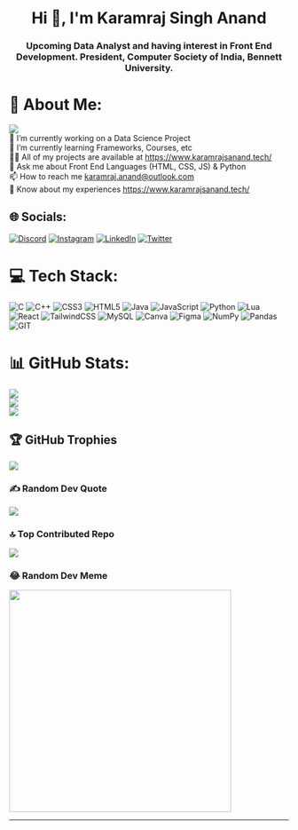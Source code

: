 <h1 align="center">Hi 👋, I'm Karamraj Singh Anand</h1>
<h3 align="center">Upcoming Data Analyst and having interest in Front End Development. President, Computer Society of India, Bennett University.</h3>

# 💫 About Me:
[![](https://visitcount.itsvg.in/api?id=karamraj&icon=0&color=0)](https://visitcount.itsvg.in) <br>
🔭 I’m currently working on a Data Science Project<br>🌱 I’m currently learning Frameworks, Courses, etc<br>👨‍💻 All of my projects are available at https://www.karamrajsanand.tech/<br>💬 Ask me about Front End Languages (HTML, CSS, JS) & Python<br>📫 How to reach me karamraj.anand@outlook.com<br>📄 Know about my experiences https://www.karamrajsanand.tech/


## 🌐 Socials:
[![Discord](https://img.shields.io/badge/Discord-%237289DA.svg?logo=discord&logoColor=white)](https://discord.gg/GKeYpgT3) [![Instagram](https://img.shields.io/badge/Instagram-%23E4405F.svg?logo=Instagram&logoColor=white)](https://instagram.com/justtanand) [![LinkedIn](https://img.shields.io/badge/LinkedIn-%230077B5.svg?logo=linkedin&logoColor=white)](https://linkedin.com/in/karamraj-singh-anand) [![Twitter](https://img.shields.io/badge/Twitter-%231DA1F2.svg?logo=Twitter&logoColor=white)](https://twitter.com/SinghKaramraj) 

# 💻 Tech Stack:
![C](https://img.shields.io/badge/c-%2300599C.svg?style=for-the-badge&logo=c&logoColor=white) ![C++](https://img.shields.io/badge/c++-%2300599C.svg?style=for-the-badge&logo=c%2B%2B&logoColor=white) ![CSS3](https://img.shields.io/badge/css3-%231572B6.svg?style=for-the-badge&logo=css3&logoColor=white) ![HTML5](https://img.shields.io/badge/html5-%23E34F26.svg?style=for-the-badge&logo=html5&logoColor=white) ![Java](https://img.shields.io/badge/java-%23ED8B00.svg?style=for-the-badge&logo=java&logoColor=white) ![JavaScript](https://img.shields.io/badge/javascript-%23323330.svg?style=for-the-badge&logo=javascript&logoColor=%23F7DF1E) ![Python](https://img.shields.io/badge/python-3670A0?style=for-the-badge&logo=python&logoColor=ffdd54) ![Lua](https://img.shields.io/badge/lua-%232C2D72.svg?style=for-the-badge&logo=lua&logoColor=white) ![React](https://img.shields.io/badge/react-%2320232a.svg?style=for-the-badge&logo=react&logoColor=%2361DAFB) ![TailwindCSS](https://img.shields.io/badge/tailwindcss-%2338B2AC.svg?style=for-the-badge&logo=tailwind-css&logoColor=white) ![MySQL](https://img.shields.io/badge/mysql-%2300f.svg?style=for-the-badge&logo=mysql&logoColor=white) ![Canva](https://img.shields.io/badge/Canva-%2300C4CC.svg?style=for-the-badge&logo=Canva&logoColor=white) 	![Figma](https://img.shields.io/badge/figma-%23F24E1E.svg?style=for-the-badge&logo=figma&logoColor=white) ![NumPy](https://img.shields.io/badge/numpy-%23013243.svg?style=for-the-badge&logo=numpy&logoColor=white) ![Pandas](https://img.shields.io/badge/pandas-%23150458.svg?style=for-the-badge&logo=pandas&logoColor=white) ![GIT](https://img.shields.io/badge/Git-fc6d26?style=for-the-badge&logo=git&logoColor=white)
# 📊 GitHub Stats:
![](https://github-readme-stats.vercel.app/api?username=karamraj&theme=highcontrast&hide_border=false&include_all_commits=true&count_private=true)<br/>
![](https://github-readme-streak-stats.herokuapp.com/?user=karamraj&theme=highcontrast&hide_border=false)<br/>
![](https://github-readme-stats.vercel.app/api/top-langs/?username=karamraj&theme=highcontrast&hide_border=false&include_all_commits=true&count_private=true&layout=compact)

## 🏆 GitHub Trophies
![](https://github-profile-trophy.vercel.app/?username=karamraj&theme=chalk&no-frame=false&no-bg=true&margin-w=4)

### ✍️ Random Dev Quote
![](https://quotes-github-readme.vercel.app/api?type=horizontal&theme=dark)

### 🔝 Top Contributed Repo
![](https://github-contributor-stats.vercel.app/api?username=karamraj&limit=5&theme=dark&combine_all_yearly_contributions=true)

### 😂 Random Dev Meme
<img src='https://randommeme-five.vercel.app/' style="height: 400px;"/>

---
